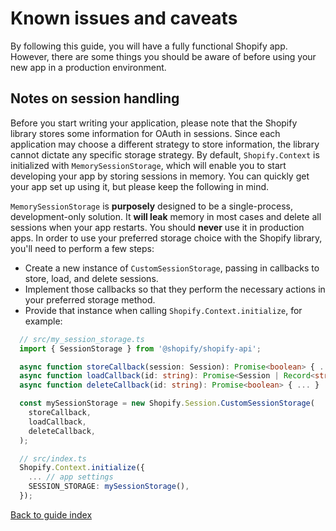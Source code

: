 # Known issues and caveats

By following this guide, you will have a fully functional Shopify app. However, there are some things you should be aware of before using your new app in a production environment.

## Notes on session handling

Before you start writing your application, please note that the Shopify library stores some information for OAuth in sessions. Since each application may choose a different strategy to store information, the library cannot dictate any specific storage strategy. By default, `Shopify.Context` is initialized with `MemorySessionStorage`, which will enable you to start developing your app by storing sessions in memory. You can quickly get your app set up using it, but please keep the following in mind.

`MemorySessionStorage` is **purposely** designed to be a single-process, development-only solution. It **will leak** memory in most cases and delete all sessions when your app restarts. You should **never** use it in production apps. In order to use your preferred storage choice with the Shopify library, you'll need to perform a few steps:

- Create a new instance of `CustomSessionStorage`, passing in callbacks to store, load, and delete sessions.
- Implement those callbacks so that they perform the necessary actions in your preferred storage method.
- Provide that instance when calling `Shopify.Context.initialize`, for example:

```ts
  // src/my_session_storage.ts
  import { SessionStorage } from '@shopify/shopify-api';

  async function storeCallback(session: Session): Promise<boolean> { ... }
  async function loadCallback(id: string): Promise<Session | Record<string, unknown> | undefined> { ... }
  async function deleteCallback(id: string): Promise<boolean> { ... }

  const mySessionStorage = new Shopify.Session.CustomSessionStorage(
    storeCallback,
    loadCallback,
    deleteCallback,
  );

  // src/index.ts
  Shopify.Context.initialize({
    ... // app settings
    SESSION_STORAGE: mySessionStorage(),
  });
```

[Back to guide index](index.md)

